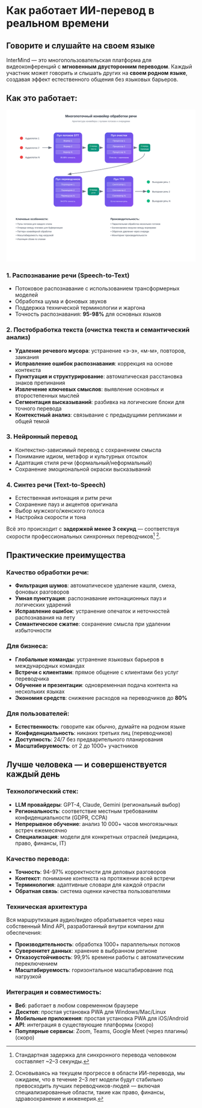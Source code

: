 # Как работает ИИ-перевод в реальном времени

## Говорите и слушайте на своем языке

InterMind — это многопользовательская платформа для видеоконференций с **мгновенным двусторонним переводом**. Каждый участник может говорить и слышать других на **своем родном языке**, создавая эффект естественного общения без языковых барьеров.

## Как это работает:

<!-- :::details Show diagram of AI translation process
::: -->

![](./interpretating.svg)

### 1. **Распознавание речи (Speech-to-Text)**

- Потоковое распознавание с использованием трансформерных моделей
- Обработка шума и фоновых звуков
- Поддержка технической терминологии и жаргона
- Точность распознавания: **95-98%** для основных языков

### 2. **Постобработка текста (очистка текста и семантический анализ)**

- **Удаление речевого мусора**: устранение «э-э», «м-м», повторов, заикания
- **Исправление ошибок распознавания**: коррекция на основе контекста
- **Пунктуация и структурирование**: автоматическая расстановка знаков препинания
- **Извлечение ключевых смыслов**: выявление основных и второстепенных мыслей
- **Сегментация высказываний**: разбивка на логические блоки для точного перевода
- **Контекстный анализ**: связывание с предыдущими репликами и общей темой

### 3. **Нейронный перевод**

- Контекстно-зависимый перевод с сохранением смысла
- Понимание идиом, метафор и культурных отсылок
- Адаптация стиля речи (формальный/неформальный)
- Сохранение эмоциональной окраски высказываний

### 4. **Синтез речи (Text-to-Speech)**

- Естественная интонация и ритм речи
- Сохранение пауз и акцентов оригинала
- Выбор мужского/женского голоса
- Настройка скорости и тона

Всё это происходит с **задержкой менее 3 секунд** — соответствуя скорости профессиональных синхронных переводчиков[^1] [^2].

## Практические преимущества

### Качество обработки речи:

- **Фильтрация шумов**: автоматическое удаление кашля, смеха, фоновых разговоров
- **Умная пунктуация**: распознавание интонационных пауз и логических ударений
- **Исправление ошибок**: устранение опечаток и неточностей распознавания на лету
- **Семантическое сжатие**: сохранение смысла при удалении избыточности

### Для бизнеса:

- **Глобальные команды**: устранение языковых барьеров в международных командах
- **Встречи с клиентами**: прямое общение с клиентами без услуг переводчика
- **Обучение и презентации**: одновременная подача контента на нескольких языках
- **Экономия средств**: снижение расходов на переводчиков до **80%**

### Для пользователей:

- **Естественность**: говорите как обычно, думайте на родном языке
- **Конфиденциальность**: никаких третьих лиц (переводчиков)
- **Доступность**: 24/7 без предварительного планирования
- **Масштабируемость**: от 2 до 1000+ участников

## Лучше человека — и совершенствуется каждый день

### Технологический стек:

- **LLM провайдеры**: GPT-4, Claude, Gemini (региональный выбор)
- **Региональность**: соответствие местным требованиям конфиденциальности (GDPR, CCPA)
- **Непрерывное обучение**: анализ 10 000+ часов многоязычных встреч ежемесячно
- **Специализация**: модели для конкретных отраслей (медицина, право, финансы, IT)

### Качество перевода:

- **Точность**: 94-97% корректности для деловых разговоров
- **Контекст**: понимание контекста на протяжении всей встречи
- **Терминология**: адаптивные словари для каждой отрасли
- **Обратная связь**: система оценки качества пользователями

### Техническая архитектура

Вся маршрутизация аудио/видео обрабатывается через наш собственный Mind API, разработанный внутри компании для обеспечения:

- **Производительность**: обработка 1000+ параллельных потоков
- **Суверенитет данных**: хранение в выбранном регионе
- **Отказоустойчивость**: 99,9% времени работы с автоматическим переключением
- **Масштабируемость**: горизонтальное масштабирование под нагрузкой

### Интеграция и совместимость:

- **Веб**: работает в любом современном браузере
- **Десктоп**: простая установка PWA для Windows/Mac/Linux
- **Мобильные приложения**: простая установка PWA для iOS/Android
- **API**: интеграция в существующие платформы (скоро)
- **Популярные сервисы**: Zoom, Teams, Google Meet (через плагины) (скоро)

[^1]: Стандартная задержка для синхронного перевода человеком составляет ~2–3 секунды.

[^2]: Основываясь на текущем прогрессе в области ИИ-перевода, мы ожидаем, что в течение 2–3 лет модели будут стабильно превосходить лучших переводчиков-людей — включая специализированные области, такие как право, финансы, здравоохранение и инженерия.